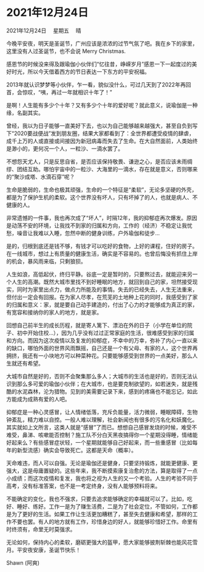 # 2021年12月24日


2021年12月24日　
星期五　
晴

今晚平安夜，明天是圣诞节，广州应该是浓浓的过节气氛了吧。我在乡下的家里，这里没有人过圣诞节，也不会说 Merry Christmas.

感恩节的时候没来得及跟瑜伽小伙伴们“忆往昔，峥嵘岁月”感恩一下一起度过的美好时光，所以今天借着西方的节日表达一下东方的平安祝福。

2013年就认识梦梦等小伙伴，乍一看，貌似没什么，可过几天到了2022年再回首，会惊叹，“咦，再过一年就相识十年了！”

是啊！人生能有多少个十年？又有多少个十年的爱好呢？就此意义，说瑜伽是一种缘，名副其实。

曾经，我以为日子能够一直美好下去，也以为自己能够越来越强大，甚至自负到写下“2020要战便战”发到朋友圈，结果大家都看到了：全世界都遭受疫情的肆虐，成千上万的人或直接或间接因为新冠病毒而失去了生命。在大自然面前，人类始终是渺小的，更何况一个人，一粒沙、一滴水罢了。

不想怨天尤人，只是反思自省，是否应该保持敬畏、谦逊之心，是否应该未雨绸缪、团结互助。哪怕宇宙中的一粒沙、大海里的一滴水，存在就是意义，否则哪来的“聚沙成塔、水滴石穿”呢？

生命是脆弱的，生命也极其顽强，生命的一个特征是“柔软”，无论多坚硬的外壳，都是为了保护生机的柔软。这个世界没有坏人，只有坏掉了的人，也就是病人、不健康的人。

非常遗憾的一件事，我也再次成了“坏人”，时隔12年，我的抑郁症再次爆发。原因是动荡不安的环境，让我找不到家的归属和方向，工作的（经济）不稳定让我忧愁，噪音让我难以入睡，忽然中断的健身训练，户外瑜伽和徒步...

是的，归根到底还是钱不够，有钱才可以吃好的食物，上好的课程，住好的房子。在一线城市，想过上有质量的健康生活，确实是不容易的。也曾后悔没有抓住上岸的机会，暴风雨来临，只剩狼狈。

人生如浪，高低起伏，终归平静。谷底一定是暂时的，只要熬过去，就能迎来另一个人生的高潮。既然大城市里找不到好睡眠的地方，就回到自己的家，坦然接受现实，同时为家里出点力，做点力所能及的事情。失去的已经失去，人生无法重来，但付出一定会有回报。在为家人尽孝，在荒芜的土地种上花的同时，我感受到了家的归属和意义：家，就是要自己动手建造的，付出了心力的才能够成为真正的家，有宽容和接纳你的家人的地方，就是家。

回想自己前半生的成长历程，就是寄人篱下、漂泊在外的日子（小学在单位的院子、初中开始住校...），因为几乎没有过过正常家庭的生活，很难感受到家的归属和方向。而因为这次疫情以及复发的抑郁症，不幸中的万幸，弥补了内心一直以来的缺口，哪怕外面的世界风雨飘摇，自己还是一个有父母、有家的人，这个世界再拥挤，我还有一小块地方可以种菜种花。只要能够感受到世界的一点美好，那么人生就还有希望。

大城市自然是好的，否则不会聚集那么多人；大城市的生活也是好的，否则无法认识到那么多可爱的瑜伽小伙伴；在大城市，也是要克制欲望的，如若迷失，就是残酷的水泥森林，沦为猎物。见到的美需要记录下来，感到的疼痛也不能忘记，如此方能成为成熟有爱的人吧。

抑郁症是一种心灵感冒，让人情绪低落，充斥负能量，活力微弱，睡眠障碍，生物钟紊乱，精力难以自控。一般人难以理解，社会新闻也有很多的污名化和妖魔化。其实就如上文所言，这类人就是“感冒”了而已。想想自己感冒发烧的时候，难受不难受，鼻涕、咳嗽能否控制？施工队不分白天黑夜搞得你一个星期没得睡，情绪能好起来么？有些感冒症状轻，一个星期就能够自己好起来，而一些重感冒（比如每年的新型流感）确实会导致死亡。这都是天命（概率）。

天命难违，而人可以自强。无论是瑜伽还是健身，只要坚持锻炼，就能更健康、更强大，这是毋庸置疑的。这些年来，我不断摸索康复治愈的方法，算是取得了一点小成绩；而这次疫情和复发，我也将之视为人生的又一个考验。人生的考验不同于高考，没有标准答案，也不是一考定终身，没有人能够预料将来。

不能确定的变化，我也不强求，只要去追求能够确定的幸福就可以了。比如，吃好、睡好、练好。工作一是为了赚生活费，二是为了社会定位，不管如何，工作都是为了更好的生活。如果工作让生活更加糟糕了，甚至失去健康和希望，那样的工作不要也罢。有人的地方就有工作，珍惜身边的好人，就能够珍惜好工作。命里有时终须有，命里无时莫强求。

无论如何，保持内心的柔软，磨砺更强大的盔甲，愿大家能够披荆斩棘也能风花雪月。平安夜安康，圣诞节快乐！

Shawn (阿爽)


